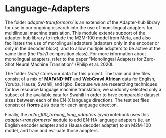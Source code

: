 # Language-Adapters

The folder _adapter-transformers/_ is an extension of the Adapter-hub library for use in our ongoing research into the use of monolingual adapters for multilingual machine translation. This module extends support of the adapter-hub library to include the M2M-100 model from Meta, and also facilitates the use of monolingual adapters (adapters only in the encoder or only in the decoder block), and to allow multiple adapters to be active at the same time (the _Pair()_ composition class). For more information about monolingual adapters, refer to the paper "Monolingual Adapters for Zero-Shot Neural Machine Translation" (Philip et al. 2020).

The folder _Data/_ stores our data for this project. The train and dev files consist of a mix of **MAFAND-MT** and **WebCrawl African** data for English, Yoruba, Hausa, Swahili, and Igbo. Because we are researching techniques for low resource language machine translation, we randomly selected only a subset of the available data for Swahili in order to have comparable dataset sizes between each of the EN-X language directions. The test set files consist of **Flores 200** data for each language direction.

Finally, the _m2m_100_training_lang_adapters.ipynb_ notebook uses this _adapter-transformers/_ module to add EN-HA language adapters (ie. an English encoder adapter and a Hausa decoder adapter) to an M2M-100 model, and train and evaluate those adapters.
